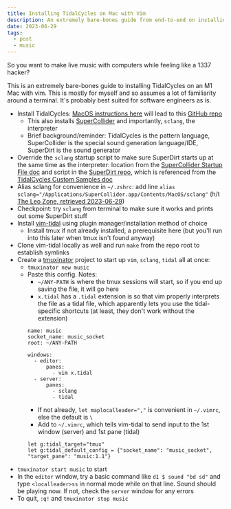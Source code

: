 ```yaml
---
title: Installing TidalCycles on Mac with Vim
description: An extremely bare-bones guide from end-to-end on installing TidalCycles on an M1 Mac
date: 2023-06-29
tags:
  - post
  - music
---
```


So you want to make live music with computers while feeling like a 1337 hacker?

This is an extremely bare-bones guide to installing TidalCycles on an M1 Mac with vim. This is mostly for myself and so assumes a lot of familiarity around a terminal. It's probably best suited for software engineers as is.

- Install TidalCycles: [MacOS instructions here](http://tidalcycles.org/docs/getting-started/macos_install) will lead to this [GitHub repo](https://github.com/tidalcycles/tidal-bootstrap)
    - This also installs [SuperCollider](https://supercollider.github.io/) and importantly, `sclang`, the interpreter
    - Brief background/reminder: TidalCycles is the pattern language, SuperCollider is the special sound generation language/IDE, SuperDirt is the sound generator
- Override the `sclang` startup script to make sure SuperDirt starts up at the same time as the interpreter: location from the [SuperCollider Startup File doc](https://doc.sccode.org/Reference/StartupFile.html) and script in the [SuperDirt repo](https://github.com/musikinformatik/SuperDirt/blob/develop/superdirt_startup.scd), which is referenced from the [TidalCycles Custom Samples doc](http://tidalcycles.org/docs/configuration/AudioSamples/audiosamples/)
- Alias sclang for convenience in `~/.zshrc`: add line `alias sclang="/Applications/SuperCollider.app/Contents/MacOS/sclang"` (h/t [The Leo Zone, retrieved 2023-06-29](https://theleo.zone/posts/tidal-cycles-setup/))
- Checkpoint: try `sclang` from terminal to make sure it works and prints out some SuperDirt stuff
- Install [vim-tidal](https://github.com/tidalcycles/vim-tidal) using plugin manager/installation method of choice
    - Install tmux if not already installed, a prerequisite here (but you'll run into this later when tmux isn't found anyway)
- Clone vim-tidal locally as well and run `make` from the repo root to establish symlinks
- Create a [tmuxinator](https://github.com/tmuxinator/tmuxinator) project to start up `vim`, `sclang`, `tidal` all at once:
    - `tmuxinator new music`
    - Paste this config. Notes:
        - `~/ANY-PATH` is where the tmux sessions will start, so if you end up saving the file, it will go here
        - `x.tidal` has a `.tidal` extension is so that vim properly interprets the file as a tidal file, which apparently lets you use the tidal-specific shortcuts (at least, they don't work without the extension)
        ```
        name: music
        socket_name: music_socket
        root: ~/ANY-PATH

        windows:
          - editor:
              panes:
                - vim x.tidal
          - server:
              panes:
                - sclang
                - tidal
        ```
        - If not already, `let maplocalleader=","` is convenient in `~/.vimrc`, else the default is `\`
        - Add to `~/.vimrc`, which tells vim-tidal to send input to the 1st window (server) and 1st pane (tidal)
        ```
        let g:tidal_target="tmux"
        let g:tidal_default_config = {"socket_name": "music_socket", "target_pane": "music:1.1"}
        ```
- `tmuxinator start music` to start
- In the `editor` window, try a basic command like `d1 $ sound "bd sd"` and type `<localleader>ss` in normal mode while on that line. Sound should be playing now. If not, check the `server` window for any errors
- To quit, `:q!` and `tmuxinator stop music`

